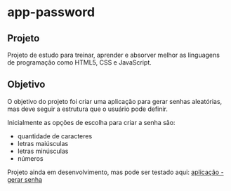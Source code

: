 # app-password

## Projeto

Projeto de estudo para treinar, aprender e absorver melhor as linguagens de programação como HTML5, CSS e JavaScript.

## Objetivo

O objetivo do projeto foi criar uma aplicação para gerar senhas aleatórias, mas deve seguir a estrutura que o usuário pode definir.

Inicialmente as opções de escolha para criar a senha são:

- quantidade de caracteres
- letras maiúsculas
- letras minúsculas
- números

Projeto ainda em desenvolvimento, mas pode ser testado aqui:
[aplicação - gerar senha](https://bmatumoto.github.io/app-password/)
